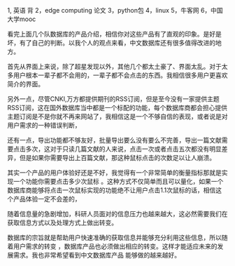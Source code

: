 1, 英语  背
2，edge computing 论文
3，python包
4，linux
5，牛客网
6，中国大学mooc





看完上面几个队数据库的产品介绍，相信你对这些产品有了直观的印象。是好是坏，有了自己的判断。以我个人的观点来看，中文数据库还有很多值得改进的地方。

首先从界面上来说，除了超星发现以外，其他几个都太土豪了、界面太乱。对于太多用户根本一辈子都不会用的，一辈子都不会点击的东西。我相信很多用户更喜欢简介的界面。

另外一点，尽管CNKI,万方都提供期刊的RSS订阅，但是至今没有一家提供主题RSS订阅，这在国外数据库当中都是一个标配的功能，每个数据库商都会担心提供主题订阅是不是你就不再来网站了，我相信这是一个不够自信的表现，或者说是对用户需求的一种错误判断，

还有一点，导出功能都不够友好，批量导出要么没有要么不完善，导出一篇文献需要点击多次，这对于只读几篇文献的人来说，点击一次或者点击五次都没有明显差异，但是如果你需要导出上百篇文献，那这种鼠标点击的次数足以让人崩溃。

其实一个产品的用户体验好还是不好，我觉得有一个非常简单的衡量指标那就是实现一个功能你需要点击多少次鼠标 。这种方式不仅简单而且可以量化，如果一个数据库商能够将点击一次鼠标实现的功能绝不让用户点击1.1次鼠标的话，相信这个产品体验一定不会差的，

随着信息量的急剧增加，科研人员面对的信息压力也越来越大，这必然需要我们在获取信息方式以及处理方式上做出转变。

数据库的宗旨就是帮助用户快速准确的获取信息并能够充分利用这些信息，所以随着用户需求的转变 ，数据库产品也必须做出相应的转变。这样才能适应未来的发展需求。我也非常希望看到中文数据库产品 能够做的越来越好。


















